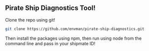 ## Pirate Ship Diagnostics Tool!

Clone the repo using git!

```bash
git clone https://github.com/envman/pirate-ship-diagnostics.git
```

Then install the packages using npm, then run using node from the command line and pass in your shipmate ID!
